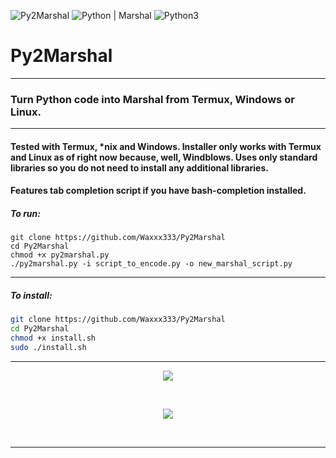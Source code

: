 ![Py2Marshal](https://img.shields.io/badge/WaXxX-Py2Marshal-turquoise.svg)
![Python | Marshal](https://img.shields.io/badge/Python-Marshal-purple.svg)
![Python3](https://img.shields.io/badge/Python-V3-orange.svg)
# Py2Marshal
<hr>

### Turn Python code into Marshal from Termux, Windows or Linux. 
<hr>

#### Tested with Termux, *nix and Windows. Installer only works with Termux and Linux as of right now because, well, Windblows. Uses only standard libraries so you do not need to install any additional libraries.

#### Features tab completion script if you have bash-completion installed. 
##### To run:
```shell
git clone https://github.com/Waxxx333/Py2Marshal
cd Py2Marshal
chmod +x py2marshal.py
./py2marshal.py -i script_to_encode.py -o new_marshal_script.py
```
<hr>

##### To install: 
```bash
git clone https://github.com/Waxxx333/Py2Marshal
cd Py2Marshal
chmod +x install.sh
sudo ./install.sh
```
<hr> 
<p align="center">
  <img src="https://imgur.com/7mAzEXl.png">
</p> <br>

<p align="center">
  <img src="https://imgur.com/CpNZqcL.png">
</p> <br>
<hr>

